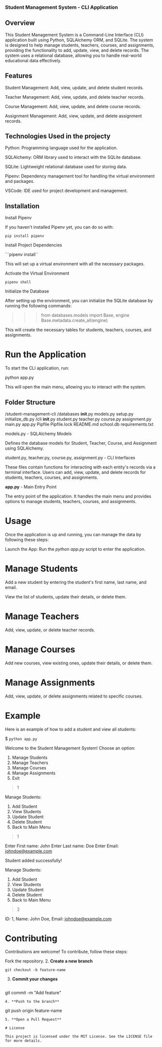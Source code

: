 ### Student Management System - CLI Application

## Overview

This Student Management System is a Command-Line Interface (CLI) application built using Python, SQLAlchemy ORM, and SQLite. The system is designed to help manage students, teachers, courses, and assignments, providing the functionality to add, update, view, and delete records. The system uses a relational database, allowing you to handle real-world educational data effectively.

## Features

Student Management: Add, view, update, and delete student records.

Teacher Management: Add, view, update, and delete teacher records.

Course Management: Add, view, update, and delete course records.

Assignment Management: Add, view, update, and delete assignment records.

## Technologies Used in the projecty

Python: Programming language used for the application.

SQLAlchemy: ORM library used to interact with the SQLite database.

SQLite: Lightweight relational database used for storing data.

Pipenv: Dependency management tool for handling the virtual environment and packages.

VSCode: IDE used for project development and management.

## Installation

 Install Pipenv

If you haven't installed Pipenv yet, you can do so with:

```pip install pipenv```

 Install Project Dependencies

```pipenv install``

This will set up a virtual environment with all the necessary packages.

 Activate the Virtual Environment

```pipenv shell```

 Initialize the Database

After setting up the environment, you can initialize the SQLite database by running the following commands:

>>> from databases.models import Base, engine
>>> Base.metadata.create_all(engine)

This will create the necessary tables for students, teachers, courses, and assignments.

#  Run the Application

To start the CLI application, run:

python app.py

This will open the main menu, allowing you to interact with the system.

## Folder Structure

/student-management-cli
    /databases
        __init__.py
        models.py
        setup.py
        initialize_db.py
    /cli
        __init__.py
        student.py
        teacher.py
        course.py
        assignment.py
        main.py
    app.py
    Pipfile
    Pipfile.lock
    README.md
    school.db
    requirements.txt

models.py - SQLAlchemy Models

Defines the database models for Student, Teacher, Course, and Assignment using SQLAlchemy.

student.py, teacher.py, course.py, assignment.py - CLI Interfaces

These files contain functions for interacting with each entity's records via a terminal interface. Users can add, view, update, and delete records for students, teachers, courses, and assignments.

**app.py** - Main Entry Point

The entry point of the application. It handles the main menu and provides options to manage students, teachers, courses, and assignments.

# Usage

Once the application is up and running, you can manage the data by following these steps:

Launch the App: Run the *python app.py* script to enter the application.

# Manage Students

Add a new student by entering the student's first name, last name, and email.

View the list of students, update their details, or delete them.

# Manage Teachers

Add, view, update, or delete teacher records.

# Manage Courses

Add new courses, view existing ones, update their details, or delete them.

# Manage Assignments

Add, view, update, or delete assignments related to specific courses.

# Example

Here is an example of how to add a student and view all students:

$ ```python app.py```

Welcome to the Student Management System!
Choose an option:

1. Manage Students
2. Manage Teachers
3. Manage Courses
4. Manage Assignments
5. Exit

> 1

Manage Students:

1. Add Student
2. View Students
3. Update Student
4. Delete Student
5. Back to Main Menu

> 1

Enter First name: John
Enter Last name: Doe
Enter Email: johndoe@example.com

Student added successfully!

Manage Students:

1. Add Student
2. View Students
3. Update Student
4. Delete Student
5. Back to Main Menu

> 2

ID: 1, Name: John Doe, Email: johndoe@example.com

# Contributing

Contributions are welcome! To contribute, follow these steps:

Fork the repository.
2. **Create a new branch**
   ```
git checkout -b feature-name
   ```
3. **Commit your changes**
   ```
git commit -m "Add feature"
   ```
4. **Push to the branch**
   ```
git push origin feature-name
   ```
5. **Open a Pull Request**

# License

This project is licensed under the MIT License. See the LICENSE file for more details.

